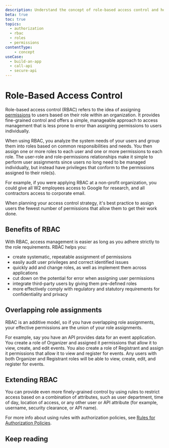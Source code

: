 ```yaml
---
description: Understand the concept of role-based access control and how it applies in Auth0.
beta: true
toc: true
topics:
  - authorization
  - rbac
  - roles
  - permissions
contentType: 
    - concept
useCase:
  - build-an-app
  - call-api
  - secure-api
---
```

# Role-Based Access Control

Role-based access control (RBAC) refers to the idea of assigning [permissions](/authorization/concepts/permissions) to users based on their role within an organization. It provides fine-grained control and offers a simple, manageable approach to access management that is less prone to error than assigning permissions to users individually.

When using RBAC, you analyze the system needs of your users and group them into roles based on common responsibilities and needs. You then assign one or more roles to each user and one or more permissions to each role. The user-role and role-permissions relationships make it simple to perform user assignments since users no long need to be managed individually, but instead have privileges that conform to the permissions assigned to their role(s). 

For example, if you were applying RBAC at a non-profit organization, you could give all W2 employees access to Google for research, and all contractors access to corporate email.

When planning your access control strategy, it's best practice to assign users the fewest number of permissions that allow them to get their work done.

## Benefits of RBAC

With RBAC, access management is easier as long as you adhere strictly to the role requirements. RBAC helps you:

* create systematic, repeatable assignment of permissions
* easily audit user privileges and correct identified issues
* quickly add and change roles, as well as implement them across applications
* cut down on the potential for error when assigning user permissions
* integrate third-party users by giving them pre-defined roles
* more effectively comply with regulatory and statutory requirements for confidentiality and privacy

## Overlapping role assignments

RBAC is an additive model, so if you have overlapping role assignments, your effective permissions are the union of your role assignments.

For example, say you have an API provides data for an event application. You create a role of Organizer and assigned it permissions that allow it to view, create, and edit events. You also create a role of Registrant and assign it permissions that allow it to view and register for events. Any users with both Organizer and Registrant roles will be able to view, create, edit, and register for events.

## Extending RBAC 

You can provide even more finely-grained control by using rules to restrict access based on a combination of attributes, such as user department, time of day, location of access, or any other user or API attribute (for example, username, security clearance, or API name).

For more info about using rules with authorization policies, see [Rules for Authorization Policies](/authorization/concepts/authz-rules).

## Keep reading

